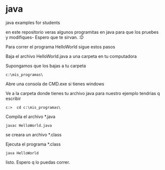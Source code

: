# java
java examples for students

en este repositorio veras algunos programitas en java para que los pruebes y modifiques-
Espero que te sirvan.
:D

Para correr el programa HelloWorld sigue estos pasos

Baja el archivo HelloWorld.java a una carpeta en tu computadora

Supongamos que los bajas a tu carpeta

```c:\mis_programas\```

Abre una consola de CMD.exe si tienes windows

Ve a la carpeta donde tienes tu archivo java
para nuestro ejemplo tendrias q escribir

```c:>  cd c:\mis_programas\```


Compila el archivo *.java

```javac HelloWorld.java```

se creara un archivo *.class

Ejecuta el programa *.class

```java HelloWorld```

listo.
Espero q lo puedas correr.
